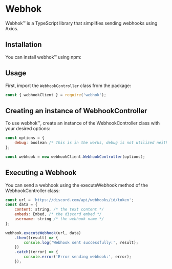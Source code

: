 # Webhok

Webhok™️ is a TypeScript library that simplifies sending webhooks using Axios.

## Installation

You can install webhok™️ using npm:


## Usage

First, import the `WebhookController` class from the package:

```javascript
const { webhookClient } = require('webhok');
```

## Creating an instance of WebhookController

To use webhok™️, create an instance of the WebhookController class with your desired options:

```javascript
const options = {
    debug: boolean /* This is in the works, debug is not utilized neither functional. */
};

const webhook = new webhookClient.WebhookController(options);
```

## Executing a Webhook

You can send a webhook using the executeWebhook method of the WebhookController class:

```javascript
const url = 'https://discord.com/api/webhooks/id/token';
const data = {
    content: string, /* the text content */
    embeds: Embed, /* the discord embed */
    username: string /* the webhook name */
};

webhook.executeWebhook(url, data)
    .then((result) => {
        console.log('Webhook sent successfully:', result);
    })
    .catch((error) => {
        console.error('Error sending webhook:', error);
    });

```